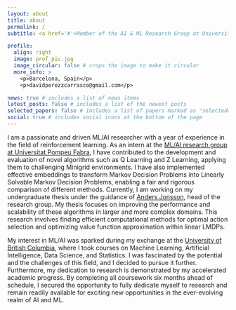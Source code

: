 ```yaml
---
layout: about
title: about
permalink: /
subtitle: <a href='#'>Member of the AI & ML Research Group at Universitat Pompeu Fabra. Exchange student at University of British Columbia.</a>.

profile:
  align: right
  image: prof_pic.jpg
  image_circular: false # crops the image to make it circular
  more_info: >
    <p>Barcelona, Spain</p>
    <p>davidperezzcarrasco@gmail.com</p>

news: true # includes a list of news items
latest_posts: false # includes a list of the newest posts
selected_papers: false # includes a list of papers marked as "selected={true}"
social: true # includes social icons at the bottom of the page
---
```


I am a passionate and driven ML/AI researcher with a year of experience in the field of reinforcement learning. As an intern at the [ML/AI research group at Universitat Pompeu Fabra](https://www.upf.edu/web/ai-ml), I have contributed to the development and evaluation of novel algorithms such as Q Learning and Z Learning, applying them to challenging Minigrid environments. I have also implemented effective embeddings to transform Markov Decision Problems into Linearly Solvable Markov Decision Problems, enabling a fair and rigorous comparison of different methods. Currently, I am working on my undergraduate thesis under the guidance of [Anders Jonsson](https://www.upf.edu/web/anders-jonsson), head of the research group. My thesis focuses on improving the performance and scalability of these algorithms in larger and more complex domains. This research involves finding efficient computational methods for optimal action selection and optimizing value function approximation within linear LMDPs.

My interest in ML/AI was sparked during my exchange at the [University of British Columbia](https://www.ubc.ca/), where I took courses on Machine Learning, Artificial Intelligence, Data Science, and Statistics. I was fascinated by the potential and the challenges of this field, and I decided to pursue it further. Furthermore, my dedication to research is demonstrated by my accelerated academic progress. By completing all coursework six months ahead of schedule, I secured the opportunity to fully dedicate myself to research and remain readily available for exciting new opportunities in the ever-evolving realm of AI and ML.

